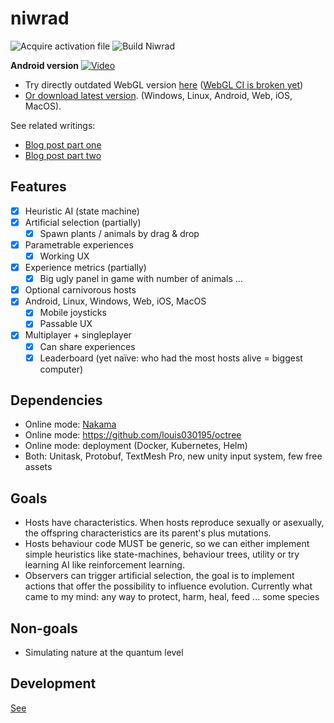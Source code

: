 
# niwrad

![Acquire activation file](https://github.com/louis030195/niwrad/workflows/Acquire%20activation%20file/badge.svg)
![Build Niwrad](https://github.com/louis030195/niwrad/workflows/Build%20Niwrad/badge.svg)

**Android version**
[![Video](docs/images/demo.gif)](https://www.youtube.com/watch?v=B0MwLHRPuP8)

* Try directly outdated WebGL version [here](http://louis030195.github.io/niwrad) ([WebGL CI is broken yet](https://github.com/game-ci/unity-builder/issues/179))
* [Or download latest version](https://github.com/louis030195/niwrad/releases). (Windows, Linux, Android, Web, iOS, MacOS).

See related writings:

* [Blog post part one](https://medium.com/swlh/a-simulation-of-evolution-part-one-62a1acfb009a)
* [Blog post part two](https://medium.com/@louis.beaumont/a-simulation-of-evolution-two-b26664d159a5)

## Features

* [x] Heuristic AI (state machine)
* [x] Artificial selection (partially)
  * [x] Spawn plants / animals by drag & drop
* [x] Parametrable experiences
  * [x] Working UX
* [x] Experience metrics (partially)
  * [x] Big ugly panel in game with number of animals ...
* [x] Optional carnivorous hosts
* [x] Android, Linux, Windows, Web, iOS, MacOS
  * [x] Mobile joysticks
  * [x] Passable UX
* [x] Multiplayer + singleplayer
  * [x] Can share experiences
  * [x] Leaderboard (yet naïve: who had the most hosts alive = biggest computer)

## Dependencies

* Online mode: [Nakama](https://github.com/heroiclabs/nakama)
* Online mode: <https://github.com/louis030195/octree>
* Online mode: deployment (Docker, Kubernetes, Helm)
* Both: Unitask, Protobuf, TextMesh Pro, new unity input system, few free assets

## Goals

* Hosts have characteristics. When hosts reproduce sexually or asexually, the offspring characteristics are its parent's plus mutations.
* Hosts behaviour code MUST be generic, so we can either implement simple heuristics like state-machines, behaviour trees, utility or try learning AI like reinforcement learning.
* Observers can trigger artificial selection, the goal is to implement actions that offer the possibility to influence evolution. Currently what came to my mind: any way to protect, harm, heal, feed ... some species

## Non-goals

* Simulating nature at the quantum level

## Development

[See](docs/DEVELOPMENT.md)
